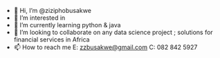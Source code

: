 - 👋 Hi, I’m @ziziphobusakwe
- 👀 I’m interested in 
- 🌱 I’m currently learning python & java 
- 💞️ I’m looking to collaborate on any data science project ; solutions for financial services in Africa
- 📫 How to reach me E: zzbusakwe@gmail.com   C: 082 842 5927

<!---
ziziphobusakwe/ziziphobusakwe is a ✨ special ✨ repository because its `README.md` (this file) appears on your GitHub profile.
You can click the Preview link to take a look at your changes.
--->
